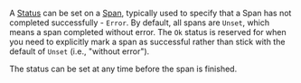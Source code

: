 A [Status](/docs/concepts/signals/traces/#span-status) can be set on a
[Span](/docs/concepts/signals/traces/#spans), typically used to specify that a
Span has not completed successfully - `Error`. By default, all spans are
`Unset`, which means a span completed without error. The `Ok` status is reserved
for when you need to explicitly mark a span as successful rather than stick with
the default of `Unset` (i.e., "without error").

The status can be set at any time before the span is finished.
